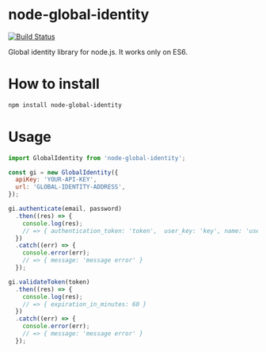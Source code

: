 # node-global-identity

[![Build Status](https://travis-ci.org/stone-payments/node-global-identity.svg?branch=master)](https://travis-ci.org/stone-payments/node-global-identity)

Global identity library for node.js. It works only on ES6.

# How to install

```bash
npm install node-global-identity
```

# Usage

```js
import GlobalIdentity from 'node-global-identity';

const gi = new GlobalIdentity({
  apiKey: 'YOUR-API-KEY',
  url: 'GLOBAL-IDENTITY-ADDRESS',
});

gi.authenticate(email, password)
  .then((res) => {
    console.log(res);
    // => { authentication_token: 'token',  user_key: 'key', name: 'user name' }
  })
  .catch((err) => {
    console.error(err);
    // => { message: 'message error' }
  });

gi.validateToken(token)
  .then((res) => {
    console.log(res);
    // => { expiration_in_minutes: 60 }
  })
  .catch((err) => {
    console.error(err);
    // => { message: 'message error' }
  });
```
